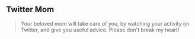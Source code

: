 Twitter Mom
---

> Your beloved mom will take care of you, by watching your activity on Twitter, and give you useful advice. 
> Please don't break my heart! 

